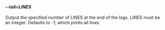 #### **--tail**=*LINES*

Output the specified number of LINES at the end of the logs.  LINES must be an integer.  Defaults to -1,
which prints all lines
